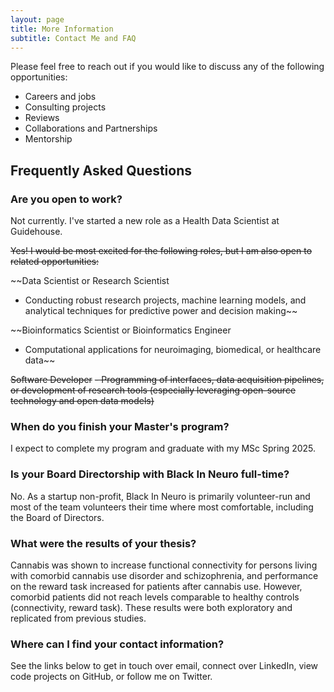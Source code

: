 ```yaml
---
layout: page
title: More Information
subtitle: Contact Me and FAQ
---
```


Please feel free to reach out if you would like to discuss any of the following opportunities:
- Careers and jobs
- Consulting projects
- Reviews
- Collaborations and Partnerships
- Mentorship

## Frequently Asked Questions

### Are you open to work?

Not currently. I've started a new role as a Health Data Scientist at Guidehouse.

~~Yes! I would be most excited for the following roles, but I am also open to related opportunities:~~

~~Data Scientist or Research Scientist
- Conducting robust research projects, machine learning models, and analytical techniques for predictive power and decision making~~

~~Bioinformatics Scientist or Bioinformatics Engineer
- Computational applications for neuroimaging, biomedical, or healthcare data~~

~~Software Developer~~
~~- Programming of interfaces, data acquisition pipelines, or development of research tools (especially leveraging open-source technology and open data models)~~


### When do you finish your Master's program?

I expect to complete my program and graduate with my MSc Spring 2025.

### Is your Board Directorship with Black In Neuro full-time?

No. As a startup non-profit, Black In Neuro is primarily volunteer-run and most of the team volunteers their time where most comfortable, including the Board of Directors.

### What were the results of your thesis?

Cannabis was shown to increase functional connectivity for persons living with comorbid cannabis use disorder and schizophrenia, and performance on the reward task increased for patients after cannabis use. However, comorbid patients did not reach levels comparable to healthy controls (connectivity, reward task). These results were both exploratory and replicated from previous studies.
### Where can I find your contact information?

See the links below to get in touch over email, connect over LinkedIn, view code projects on GitHub, or follow me on Twitter.
